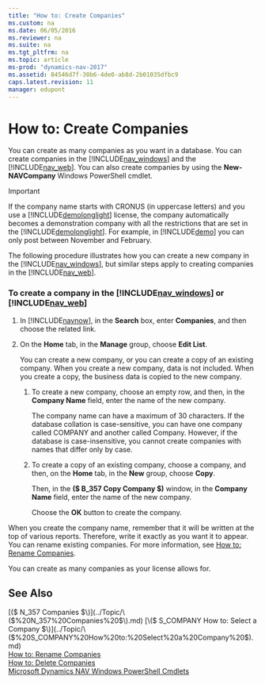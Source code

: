```yaml
---
title: "How to: Create Companies"
ms.custom: na
ms.date: 06/05/2016
ms.reviewer: na
ms.suite: na
ms.tgt_pltfrm: na
ms.topic: article
ms-prod: "dynamics-nav-2017"
ms.assetid: 84546d7f-30b6-4de0-ab8d-2b01035dfbc9
caps.latest.revision: 11
manager: edupont
---
```

# How to: Create Companies
You can create as many companies as you want in a database. You can create companies in the [!INCLUDE[nav_windows](includes/nav_windows_md.md)] and the [!INCLUDE[nav_web](includes/nav_web_md.md)]. You can also create companies by using the **New\-NAVCompany** Windows PowerShell cmdlet.  
  
> [!IMPORTANT]  
>  If the company name starts with CRONUS \(in uppercase letters\) and you use a [!INCLUDE[demolonglight](includes/demolonglight_md.md)] license, the company automatically becomes a demonstration company with all the restrictions that are set in the [!INCLUDE[demolonglight](includes/demolonglight_md.md)]. For example, in [!INCLUDE[demo](includes/demo_md.md)] you can only post between November and February.  
  
 The following procedure illustrates how you can create a new company in the [!INCLUDE[nav_windows](includes/nav_windows_md.md)], but similar steps apply to creating companies in the [!INCLUDE[nav_web](includes/nav_web_md.md)].  
  
### To create a company in the [!INCLUDE[nav_windows](includes/nav_windows_md.md)] or [!INCLUDE[nav_web](includes/nav_web_md.md)]  
  
1.  In [!INCLUDE[navnow](includes/navnow_md.md)], in the **Search** box, enter **Companies**, and then choose the related link.  
  
2.  On the **Home** tab, in the **Manage** group, choose **Edit List**.  
  
     You can create a new company, or you can create a copy of an existing company. When you create a new company, data is not included. When you create a copy, the business data is copied to the new company.  
  
    1.  To create a new company, choose an empty row, and then, in the **Company Name** field, enter the name of the new company.  
  
         The company name can have a maximum of 30 characters. If the database collation is case\-sensitive, you can have one company called COMPANY and another called Company. However, if the database is case\-insensitive, you cannot create companies with names that differ only by case.  
  
    2.  To create a copy of an existing company, choose a company, and then, on the **Home** tab, in the **New** group, choose **Copy**.  
  
         Then, in the **\($ B\_357 Copy Company $\)** window, in the **Company Name** field, enter the name of the new company.  
  
         Choose the **OK** button to create the company.  
  
 When you create the company name, remember that it will be written at the top of various reports. Therefore, write it exactly as you want it to appear. You can rename existing companies. For more information, see [How to: Rename Companies](../Topic/How%20to:%20Rename%20Companies.md).  
  
 You can create as many companies as your license allows for.  
  
## See Also  
 [\($ N\_357 Companies $\)](../Topic/\($%20N_357%20Companies%20$\).md)   
 [\($ S\_COMPANY How to: Select a Company $\)](../Topic/\($%20S_COMPANY%20How%20to:%20Select%20a%20Company%20$\).md)   
 [How to: Rename Companies](../Topic/How%20to:%20Rename%20Companies.md)   
 [How to: Delete Companies](../Topic/How%20to:%20Delete%20Companies.md)   
 [Microsoft Dynamics NAV Windows PowerShell Cmdlets](Microsoft-Dynamics-NAV-Windows-PowerShell-Cmdlets.md)